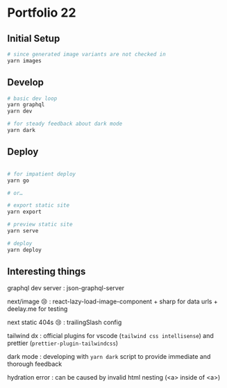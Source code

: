 # Portfolio 22

## Initial Setup

```sh
# since generated image variants are not checked in
yarn images
```

## Develop

```sh
# basic dev loop
yarn graphql
yarn dev

# for steady feedback about dark mode
yarn dark
```

## Deploy

```sh

# for impatient deploy
yarn go

# or…

# export static site
yarn export

# preview static site
yarn serve

# deploy
yarn deploy
```

## Interesting things

graphql dev server
: json-graphql-server

next/image 😢
: react-lazy-load-image-component + sharp for data urls + deelay.me for testing

next static 404s 😢
: trailingSlash config

tailwind dx
: official plugins for vscode (`tailwind css intellisense`) and prettier (`prettier-plugin-tailwindcss`)

dark mode
: developing with `yarn dark` script to provide immediate and thorough feedback

hydration error
: can be caused by invalid html nesting (&lt;a&gt; inside of &lt;a&gt;)
